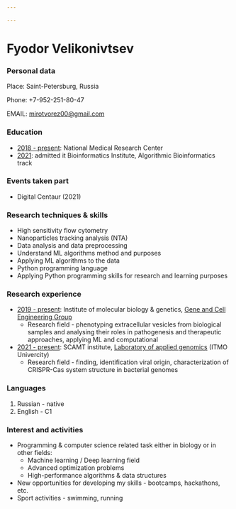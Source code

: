 ```yaml
---

---
```


# Fyodor Velikonivtsev

### Personal data

Place: Saint-Petersburg, Russia

Phone: +7-952-251-80-47

EMAIL: mirotvorez00@gmail.com

### Education

- <u>2018 - present</u>: National Medical Research Center
- <u>2021</u>: admitted it Bioinformatics Institute, Algorithmic Bioinformatics track

### Events taken part

* Digital Centaur (2021)

### Research techniques & skills

* High sensitivity flow cytometry
* Nanoparticles tracking analysis (NTA)
* Data analysis and data preprocessing
* Understand ML algorithms method and purposes
* Applying ML algorithms to the data
* Python programming language
* Applying Python programming skills for research and learning purposes

### Research experience

- <u>2019 - present</u>: Institute of molecular biology & genetics, [Gene and Cell Engineering Group](http://www.almazovcentre.ru/?page_id=61203&lang=en)
  - Research field - phenotyping extracellular vesicles from biological samples and analysing their roles in pathogenesis and therapeutic approaches, applying ML and computational 
- <u>2021 - present</u>: SCAMT institute, [Laboratory of applied genomics](https://scamt.ifmo.ru/ru/nauka/gruppyi/genome-bioinformatics/) (ITMO Univercity)
  - Research field - finding, identification viral origin, characterization of CRISPR-Cas system structure in bacterial genomes

### Languages

1. Russian - native
2. English - C1

### Interest and activities

- Programming & computer science related task either in biology or in other fields:
  - Machine learning / Deep learning field
  - Advanced optimization problems
  - High-performance algorithms & data structures
- New opportunities for developing my skills - bootcamps, hackathons, etc.
- Sport activities - swimming, running

